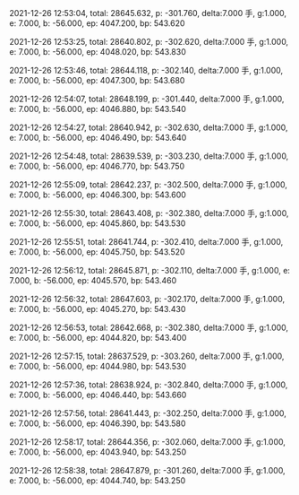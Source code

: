 2021-12-26 12:53:04, total: 28645.632, p: -301.760, delta:7.000 手, g:1.000, e: 7.000, b: -56.000, ep: 4047.200, bp: 543.620

2021-12-26 12:53:25, total: 28640.802, p: -302.620, delta:7.000 手, g:1.000, e: 7.000, b: -56.000, ep: 4048.020, bp: 543.830

2021-12-26 12:53:46, total: 28644.118, p: -302.140, delta:7.000 手, g:1.000, e: 7.000, b: -56.000, ep: 4047.300, bp: 543.680

2021-12-26 12:54:07, total: 28648.199, p: -301.440, delta:7.000 手, g:1.000, e: 7.000, b: -56.000, ep: 4046.880, bp: 543.540

2021-12-26 12:54:27, total: 28640.942, p: -302.630, delta:7.000 手, g:1.000, e: 7.000, b: -56.000, ep: 4046.490, bp: 543.640

2021-12-26 12:54:48, total: 28639.539, p: -303.230, delta:7.000 手, g:1.000, e: 7.000, b: -56.000, ep: 4046.770, bp: 543.750

2021-12-26 12:55:09, total: 28642.237, p: -302.500, delta:7.000 手, g:1.000, e: 7.000, b: -56.000, ep: 4046.300, bp: 543.600

2021-12-26 12:55:30, total: 28643.408, p: -302.380, delta:7.000 手, g:1.000, e: 7.000, b: -56.000, ep: 4045.860, bp: 543.530

2021-12-26 12:55:51, total: 28641.744, p: -302.410, delta:7.000 手, g:1.000, e: 7.000, b: -56.000, ep: 4045.750, bp: 543.520

2021-12-26 12:56:12, total: 28645.871, p: -302.110, delta:7.000 手, g:1.000, e: 7.000, b: -56.000, ep: 4045.570, bp: 543.460

2021-12-26 12:56:32, total: 28647.603, p: -302.170, delta:7.000 手, g:1.000, e: 7.000, b: -56.000, ep: 4045.270, bp: 543.430

2021-12-26 12:56:53, total: 28642.668, p: -302.380, delta:7.000 手, g:1.000, e: 7.000, b: -56.000, ep: 4044.820, bp: 543.400

2021-12-26 12:57:15, total: 28637.529, p: -303.260, delta:7.000 手, g:1.000, e: 7.000, b: -56.000, ep: 4044.980, bp: 543.530

2021-12-26 12:57:36, total: 28638.924, p: -302.840, delta:7.000 手, g:1.000, e: 7.000, b: -56.000, ep: 4046.440, bp: 543.660

2021-12-26 12:57:56, total: 28641.443, p: -302.250, delta:7.000 手, g:1.000, e: 7.000, b: -56.000, ep: 4046.390, bp: 543.580

2021-12-26 12:58:17, total: 28644.356, p: -302.060, delta:7.000 手, g:1.000, e: 7.000, b: -56.000, ep: 4043.940, bp: 543.250

2021-12-26 12:58:38, total: 28647.879, p: -301.260, delta:7.000 手, g:1.000, e: 7.000, b: -56.000, ep: 4044.740, bp: 543.250